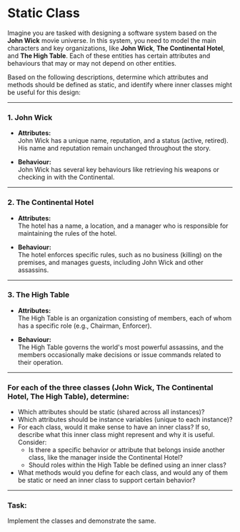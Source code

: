 # Static Class


Imagine you are tasked with designing a software system based on the **John Wick** movie universe. In this system, you need to model the main characters and key organizations, like **John Wick**, **The Continental Hotel**, and **The High Table**. Each of these entities has certain attributes and behaviours that may or may not depend on other entities.

Based on the following descriptions, determine which attributes and methods should be defined as static, and identify where inner classes might be useful for this design:

---

### 1. John Wick

- **Attributes:**  
  John Wick has a unique name, reputation, and a status (active, retired).  
  His name and reputation remain unchanged throughout the story.

- **Behaviour:**  
  John Wick has several key behaviours like retrieving his weapons or checking in with the Continental.

---

### 2. The Continental Hotel

- **Attributes:**  
  The hotel has a name, a location, and a manager who is responsible for maintaining the rules of the hotel.

- **Behaviour:**  
  The hotel enforces specific rules, such as no business (killing) on the premises, and manages guests, including John Wick and other assassins.

---

### 3. The High Table

- **Attributes:**  
  The High Table is an organization consisting of members, each of whom has a specific role (e.g., Chairman, Enforcer).

- **Behaviour:**  
  The High Table governs the world's most powerful assassins, and the members occasionally make decisions or issue commands related to their operation.

---

### For each of the three classes (John Wick, The Continental Hotel, The High Table), determine:

- Which attributes should be static (shared across all instances)?
- Which attributes should be instance variables (unique to each instance)?
- For each class, would it make sense to have an inner class? If so, describe what this inner class might represent and why it is useful. Consider:
  - Is there a specific behavior or attribute that belongs inside another class, like the manager inside the Continental Hotel?
  - Should roles within the High Table be defined using an inner class?
- What methods would you define for each class, and would any of them be static or need an inner class to support certain behavior?

---

### Task:

Implement the classes and demonstrate the same.
